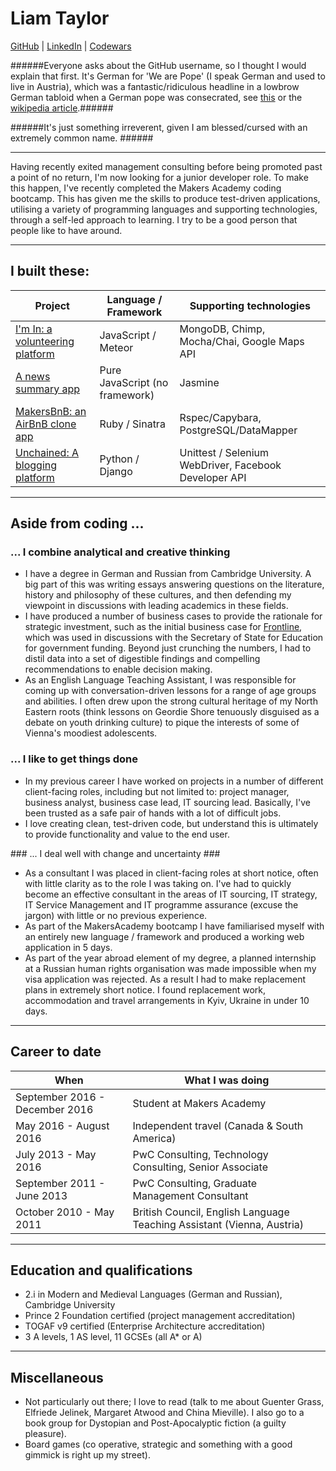 # Liam Taylor

[GitHub](https://github.com/wirsindpapst) | [LinkedIn](https://uk.linkedin.com/in/liamtayloruk) | [Codewars](https://www.codewars.com/users/wirsindpapst)

######Everyone asks about the GitHub username, so I thought I would explain that first. It's German for 'We are Pope' (I speak German and used to live in Austria), which was a  fantastic/ridiculous headline in a lowbrow German tabloid when a German pope was consecrated, see [this](https://www.google.co.uk/search?q=wirsind+papst+bild&espv=2&biw=1231&bih=633&source=lnms&tbm=isch&sa=X&ved=0ahUKEwi-pMqjnYDRAhVCshQKHcktB_0Q_AUIBigB&dpr=2#imgrc=VCYdUJ3YpSRwiM%3A) or the [wikipedia article](https://de.wikipedia.org/wiki/Wir_sind_Papst!).######

######It's just something irreverent, given I am blessed/cursed with an extremely common name. ######

---

Having recently exited management consulting before being promoted past a point of no return, I'm now looking for a junior developer role. To make this happen, I've recently completed the Makers Academy coding bootcamp. This has given me the skills to produce test-driven applications, utilising a variety of programming languages and supporting technologies, through a self-led approach to learning. I try to be a good person that people like to have around.

---

## I built these: ##

| Project | Language / Framework  | Supporting technologies |
|---|---|---|
| [I'm In: a volunteering platform](https://github.com/wirsindpapst/project-snowflake) | JavaScript / Meteor | MongoDB, Chimp, Mocha/Chai, Google Maps API
| [A news summary app](https://github.com/wirsindpapst/news-app-js) | Pure JavaScript (no framework)  | Jasmine |
| [MakersBnB: an AirBnB clone app](https://github.com/wirsindpapst/makersbnb)|  Ruby / Sinatra  | Rspec/Capybara, PostgreSQL/DataMapper |
| [Unchained: A blogging platform](https://github.com/wirsindpapst/unchained_blog)| Python / Django | Unittest / Selenium WebDriver, Facebook Developer API

---

## Aside from coding ... ##

### ... I combine analytical and creative thinking ###

 -  I have a degree in German and Russian from Cambridge University. A big part of this was writing essays answering questions on the literature, history and philosophy of these cultures, and then defending my viewpoint in discussions with leading academics in these fields.
 -  I have produced a number of business cases to provide the rationale for strategic investment, such as the initial business case for [Frontline](http://www.thefrontline.org.uk/), which was used in discussions with the Secretary of State for Education for government funding. Beyond just crunching the numbers, I had to distil data into a set of digestible findings and compelling recommendations to enable decision making.
 - As an English Language Teaching Assistant, I was responsible for coming up with conversation-driven lessons for a range of age groups and abilities. I often drew upon the strong cultural heritage of my North Eastern roots (think lessons on Geordie Shore tenuously disguised as a debate on youth drinking culture) to pique the interests of some of Vienna's moodiest adolescents.

### ... I like to get things done ###

-  In my previous career I have worked on projects in a number of different client-facing roles, including but not limited to: project manager, business analyst, business case lead, IT sourcing lead. Basically, I've been trusted as a safe pair of hands with a lot of difficult jobs.
-  I love creating clean, test-driven code, but understand this is ultimately to provide functionality and value to the end user.

### ... I deal well with change and uncertainty ###

 -  As a consultant I was placed in client-facing roles at short notice, often with little clarity as to the role I was taking on. I've had to quickly become an effective consultant in the areas of IT sourcing, IT strategy, IT Service Management and IT programme assurance (excuse the jargon) with little or no previous experience.
 -  As part of the MakersAcademy bootcamp I have familiarised myself with an entirely new language / framework and produced a working web application in 5 days.
 -  As part of the year abroad element of my degree, a planned internship at a Russian human rights organisation was made impossible when my visa application was rejected. As a result I had to make replacement plans in extremely short notice. I found replacement work, accommodation and travel arrangements in Kyiv, Ukraine in under 10 days.

 ---

## Career to date

|When|What I was doing|
|---|---|
|September 2016 - December 2016| Student at Makers Academy|
|May 2016 - August 2016| Independent travel (Canada & South America)|
|July 2013 - May 2016| PwC Consulting, Technology Consulting, Senior Associate
|September 2011 - June 2013 | PwC Consulting, Graduate Management Consultant|
|October 2010 - May 2011 | British Council, English Language Teaching Assistant (Vienna, Austria)|

---

## Education and qualifications ##

 - 2.i in Modern and Medieval Languages (German and Russian), Cambridge University
 - Prince 2 Foundation certified (project management accreditation)
 - TOGAF v9 certified (Enterprise Architecture accreditation)
 - 3 A levels, 1 AS level, 11 GCSEs (all A* or A)

---

## Miscellaneous

 -  Not particularly out there; I love to read (talk to me about Guenter Grass, Elfriede Jelinek, Margaret Atwood and China Mieville). I also go to a book group for Dystopian and Post-Apocalyptic fiction (a guilty pleasure).
 -  Board games (co operative, strategic and something with a good gimmick is right up my street).
